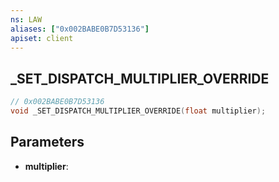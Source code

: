 ```yaml
---
ns: LAW
aliases: ["0x002BABE0B7D53136"]
apiset: client
---
```

## _SET_DISPATCH_MULTIPLIER_OVERRIDE

```c
// 0x002BABE0B7D53136
void _SET_DISPATCH_MULTIPLIER_OVERRIDE(float multiplier);
```


## Parameters
* **multiplier**:



